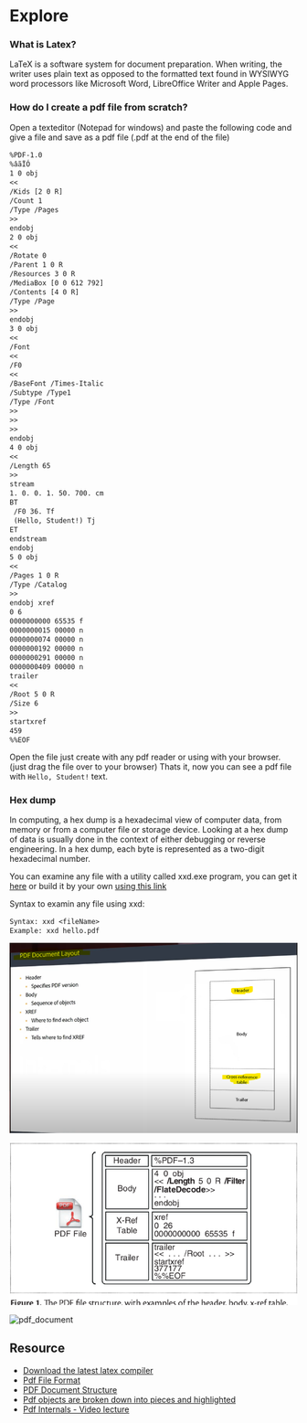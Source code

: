 # Explore

### What is Latex?
LaTeX is a software system for document preparation. When writing, the writer uses plain text as opposed to the formatted text found in WYSIWYG word processors like Microsoft Word, LibreOffice Writer and Apple Pages. 

### How do I create a pdf file from scratch?
Open a texteditor (Notepad for windows) and paste the following code and give a file and save as a pdf file (.pdf at the end of the file)

```
%PDF-1.0
%âãÏÓ
1 0 obj
<<
/Kids [2 0 R]
/Count 1
/Type /Pages
>>
endobj
2 0 obj
<<
/Rotate 0
/Parent 1 0 R
/Resources 3 0 R
/MediaBox [0 0 612 792]
/Contents [4 0 R]
/Type /Page
>>
endobj
3 0 obj
<<
/Font
<<
/F0
<<
/BaseFont /Times-Italic
/Subtype /Type1
/Type /Font
>>
>>
>>
endobj
4 0 obj
<<
/Length 65
>>
stream
1. 0. 0. 1. 50. 700. cm
BT
 /F0 36. Tf
 (Hello, Student!) Tj
ET
endstream
endobj
5 0 obj
<<
/Pages 1 0 R
/Type /Catalog
>>
endobj xref
0 6
0000000000 65535 f
0000000015 00000 n
0000000074 00000 n
0000000192 00000 n
0000000291 00000 n
0000000409 00000 n
trailer
<<
/Root 5 0 R
/Size 6
>>
startxref
459
%%EOF
```

Open the file just create with any pdf reader or using with your browser. (just drag the file over to your browser)
Thats it, now you can see a pdf file with `Hello, Student!` text.

### Hex dump
In computing, a hex dump is a hexadecimal view of computer data, from memory or from a computer file or storage device. Looking at a hex dump of data is usually done in the context of either debugging or reverse engineering. In a hex dump, each byte is represented as a two-digit hexadecimal number.

You can examine any file with a utility called xxd.exe program, you can get it [here](./xxd.exe) or build it by your own [using this link](https://github.com/mateors/xxd)

Syntax to examin any file using xxd:
```
Syntax: xxd <fileName>
Example: xxd hello.pdf
```

![pdf_strcuture](./screens/pdf_doc_structure.png)

![pdf_doc](./screens/pdf_doc.png)

![pdf_document](https://www.oreilly.com/library/view/pdf-explained/9781449321581/httpatomoreillycomsourceoreillyimages1445204.png)

## Resource
* [Download the latest latex compiler](https://miktex.org)
* [Pdf File Format](https://resources.infosecinstitute.com/topic/pdf-file-format-basic-structure)
* [PDF Document Structure](https://www.oreilly.com/library/view/pdf-explained/9781449321581/ch04.html)
* [Pdf objects are broken down into pieces and highlighted](https://docs.google.com/document/d/1jgN43m-sJuC6Gnv6ZjKvyucG0QE5DeRHK_pu1rP7is8/edit?usp=sharing)
* [Pdf Internals - Video lecture](https://youtu.be/KmP7pbcAl-8?list=PLfGR40SWnakiUvTrdbTajYZsBAVvonb5y)